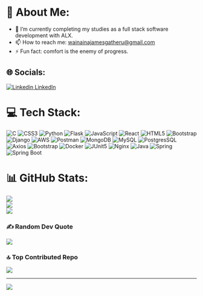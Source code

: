 
# 💫 About Me:


- 🌱 I’m currently completing my studies as a full stack software development with ALX.
- 📫 How to reach me: wainainajamesgatheru@gmail.com
- ⚡ Fun fact: comfort is the enemy of progress.


## 🌐 Socials:
[![Linkedin](https://i.sstatic.net/gVE0j.png) LinkedIn](https://www.linkedin.com/in/james-gatheru-2282b1212?lipi=urn%3Ali%3Apage%3Ad_flagship3_profile_view_base_contact_details%3BSYjSgIqLRzC4n1U9as7vCw%3D%3D)
&nbsp;

# 💻 Tech Stack:
![C](https://img.shields.io/badge/c-%2300599C.svg?style=for-the-badge&logo=c&logoColor=white) ![CSS3](https://img.shields.io/badge/css3-%231572B6.svg?style=for-the-badge&logo=css3&logoColor=white) ![Python](https://img.shields.io/badge/python-3670A0?style=for-the-badge&logo=python&logoColor=ffdd54) ![Flask](https://img.shields.io/badge/Flask-000000?style=for-the-badge&logo=flask&logoColor=white) ![JavaScript](https://img.shields.io/badge/javascript-%23323330.svg?style=for-the-badge&logo=javascript&logoColor=%23F7DF1E) ![React](https://img.shields.io/badge/React-20232A?style=for-the-badge&logo=react&logoColor=61DAFB) ![HTML5](https://img.shields.io/badge/html5-%23E34F26.svg?style=for-the-badge&logo=html5&logoColor=white) ![Bootstrap](https://img.shields.io/badge/bootstrap-%23563D7C.svg?style=for-the-badge&logo=bootstrap&logoColor=white) ![Django](https://img.shields.io/badge/django-%23092E20.svg?style=for-the-badge&logo=django&logoColor=white) ![AWS](https://img.shields.io/badge/AWS-%23FF9900.svg?style=for-the-badge&logo=amazon-aws&logoColor=white) ![Postman](https://img.shields.io/badge/Postman-FF6C37?style=for-the-badge&logo=postman&logoColor=white) ![MongoDB](https://img.shields.io/badge/MongoDB-4EA94B?style=for-the-badge&logo=mongodb&logoColor=white) ![MySQL](https://img.shields.io/badge/MySQL-005C84?style=for-the-badge&logo=mysql&logoColor=white) ![PostgresSQL](https://img.shields.io/badge/PostgreSQL-316192?style=for-the-badge&logo=postgresql&logoColor=white) ![Axios](https://img.shields.io/badge/axios-671ddf?&style=for-the-badge&logo=axios&logoColor=white) ![Bootstrap](https://img.shields.io/badge/Bootstrap-563D7C?style=for-the-badge&logo=bootstrap&logoColor=white) ![Docker](https://img.shields.io/badge/Docker-2CA5E0?style=for-the-badge&logo=docker&logoColor=white) ![JUnit5](https://img.shields.io/badge/Junit5-25A162?style=for-the-badge&logo=junit5&logoColor=white) ![Nginx](https://img.shields.io/badge/Nginx-009639?style=for-the-badge&logo=nginx&logoColor=white) ![Java](https://img.shields.io/badge/java-%23ED8B00.svg?style=for-the-badge&logo=openjdk&logoColor=white) ![Spring](https://img.shields.io/badge/Spring-6DB33F?style=for-the-badge&logo=spring&logoColor=white) ![Spring Boot](https://img.shields.io/badge/Spring_Boot-F2F4F9?style=for-the-badge&logo=spring-boot)


# 📊 GitHub Stats:
![](https://github-readme-stats.vercel.app/api?username=JamesWainaina&theme=dark&hide_border=false&include_all_commits=false&count_private=false)<br/>
![](https://github-readme-streak-stats.herokuapp.com/?user=JamesWainaina&theme=dark&hide_border=false)<br/>
![](https://github-readme-stats.vercel.app/api/top-langs/?username=JamesWainaina&theme=dark&hide_border=false&include_all_commits=false&count_private=false&layout=compact)

### ✍️ Random Dev Quote
![](https://quotes-github-readme.vercel.app/api?type=horizontal&theme=radical)

### 🔝 Top Contributed Repo
![](https://github-contributor-stats.vercel.app/api?username=JamesWainaina&limit=5&theme=dark&combine_all_yearly_contributions=true)

---
[![](https://visitcount.itsvg.in/api?id=JamesWainaina&icon=0&color=0)](https://visitcount.itsvg.in)

<!-- Proudly created with GPRM ( https://gprm.itsvg.in ) -->
